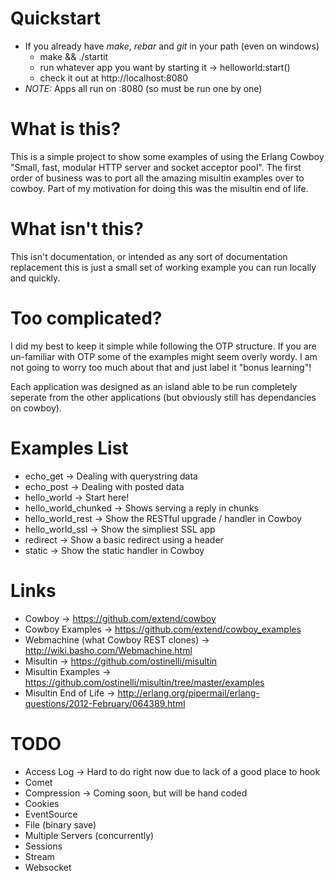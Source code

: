 Quickstart
===============================================================================
* If you already have *make*, *rebar* and *git* in your path (even on windows)
    * make && ./startit
    * run whatever app you want by starting it -> helloworld:start()
    * check it out at http://localhost:8080
* *NOTE:* Apps all run on :8080 (so must be run one by one)

What is this?
===============================================================================
This is a simple project to show some examples of using the Erlang Cowboy 
"Small, fast, modular HTTP server and socket acceptor pool".  The first
order of business was to port all the amazing misultin examples over to 
cowboy.  Part of my motivation for doing this was the misultin end of 
life.

What isn't this? 
===============================================================================
This isn't documentation, or intended as any sort of documentation replacement
this is just a small set of working example you can run locally and quickly.

Too complicated?
===============================================================================
I did my best to keep it simple while following the OTP structure.  If you are 
un-familiar with OTP some of the examples might seem overly wordy.  I am not 
going to worry too much about that and just label it "bonus learning"! 

Each application was designed as an island able to be run completely seperate 
from the other applications (but obviously still has dependancies on cowboy).

Examples List
===============================================================================
* echo\_get -> Dealing with querystring data
* echo\_post -> Dealing with posted data
* hello\_world -> Start here! 
* hello\_world\_chunked -> Shows serving a reply in chunks
* hello\_world\_rest -> Show the RESTful upgrade / handler in Cowboy
* hello\_world\_ssl -> Show the simpliest SSL app
* redirect -> Show a basic redirect using a header
* static -> Show the static handler in Cowboy

Links
===============================================================================
* Cowboy -> https://github.com/extend/cowboy
* Cowboy Examples -> https://github.com/extend/cowboy_examples
* Webmachine (what Cowboy REST clones) -> http://wiki.basho.com/Webmachine.html
* Misultin -> https://github.com/ostinelli/misultin
* Misultin Examples -> 
  https://github.com/ostinelli/misultin/tree/master/examples
* Misultin End of Life -> 
  http://erlang.org/pipermail/erlang-questions/2012-February/064389.html

TODO
===============================================================================
* Access Log -> Hard to do right now due to lack of a good place to hook
* Comet
* Compression -> Coming soon, but will be hand coded 
* Cookies
* EventSource
* File (binary save)
* Multiple Servers (concurrently)
* Sessions
* Stream
* Websocket
